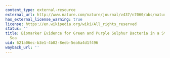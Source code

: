 ```yaml
---
content_type: external-resource
external_url: http://www.nature.com/nature/journal/v437/n7060/abs/nature04068.html
has_external_license_warning: true
license: https://en.wikipedia.org/wiki/All_rights_reserved
status: ''
title: Biomarker Evidence for Green and Purple Sulphur Bacteria in a Stratified Palaeoproterozoic
  Sea
uid: 621a06ec-b3e1-4b02-8eeb-5ea6a4d1f496
wayback_url: ''
---
```

